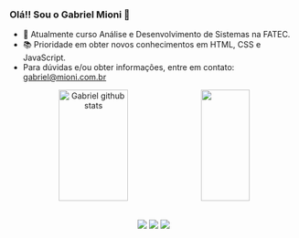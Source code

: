 ### Olá!! Sou o Gabriel Mioni 👋

- 🔭 Atualmente curso Análise e Desenvolvimento de Sistemas na FATEC.
- 📚 Prioridade em obter novos conhecimentos em HTML, CSS e JavaScript.
- Para dúvidas e/ou obter informações, entre em contato: gabriel@mioni.com.br

<div align="center">  
  <img width="49%" height="195px" src="https://github-readme-stats.vercel.app/api?username=gab3mioni&show_icons=true&count_private=true&hide_border=true&title_color=649be5&icon_color=649be5&text_color=c9d1d9&bg_color=0d1117" alt="Gabriel github stats" /> 
  <img width="41%" height="195px" src="https://github-readme-stats.vercel.app/api/top-langs/?username=gab3mioni&layout=compact&hide_border=true&title_color=649be5&text_color=649be5&bg_color=0d1117" />
</div>

##

<div align="center">
   <a href="https://www.instagram.com/gabrielmioni_/" target="_blank"><img src="https://img.shields.io/badge/Instagram-E4405F?style=for-the-badge&logo=instagram&logoColor=white" target="_blank"></a>
   <a href="mailto:gabrielmionibastos@gmail.com"><img src="https://img.shields.io/badge/Gmail-D14836?style=for-the-badge&logo=gmail&logoColor=white" target="_blank"></a>
   <a href="https://www.linkedin.com/in/gabriel-mioni/"><img src=https://img.shields.io/badge/LinkedIn-0077B5?style=for-the-badge&logo=linkedin&logoColor=white
" target="_blank"></a>

